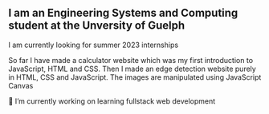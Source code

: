 ## I am an Engineering Systems and Computing student at the Unversity of Guelph

I am currently looking for summer 2023 internships

So far I have made a calculator website which was my first introduction to JavaScript, HTML and CSS. Then I made an edge detection website purely in HTML, CSS and JavaScript. The images are manipulated using JavaScript Canvas

🔭 I’m currently working on learning fullstack web development

<!--
**Harman-Singh-2003/Harman-Singh-2003** is a ✨ _special_ ✨ repository because its `README.md` (this file) appears on your GitHub profile.

Here are some ideas to get you started:

- 🔭 I’m currently working on ...
- 🌱 I’m currently learning ...
- 👯 I’m looking to collaborate on ...
- 🤔 I’m looking for help with ...
- 💬 Ask me about ...
- 📫 How to reach me: ...
- 😄 Pronouns: ...
- ⚡ Fun fact: ...
-->
